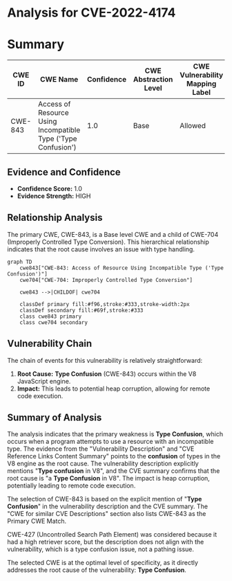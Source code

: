 # Analysis for CVE-2022-4174

# Summary
| CWE ID | CWE Name | Confidence | CWE Abstraction Level | CWE Vulnerability Mapping Label | CWE-Vulnerability Mapping Notes |
|---|---|---|---|---|---|
| CWE-843 | Access of Resource Using Incompatible Type ('Type Confusion') | 1.0 | Base | Allowed | Primary CWE |

## Evidence and Confidence

*   **Confidence Score:** 1.0
*   **Evidence Strength:** HIGH

## Relationship Analysis
The primary CWE, CWE-843, is a Base level CWE and a child of CWE-704 (Improperly Controlled Type Conversion). This hierarchical relationship indicates that the root cause involves an issue with type handling.

```mermaid
graph TD
    cwe843["CWE-843: Access of Resource Using Incompatible Type ('Type Confusion')"]
    cwe704["CWE-704: Improperly Controlled Type Conversion"]
    
    cwe843 -->|CHILDOF| cwe704
    
    classDef primary fill:#f96,stroke:#333,stroke-width:2px
    classDef secondary fill:#69f,stroke:#333
    class cwe843 primary
    class cwe704 secondary
```

## Vulnerability Chain
The chain of events for this vulnerability is relatively straightforward:
1.  **Root Cause:** **Type Confusion** (CWE-843) occurs within the V8 JavaScript engine.
2.  **Impact:** This leads to potential heap corruption, allowing for remote code execution.

## Summary of Analysis
The analysis indicates that the primary weakness is **Type Confusion**, which occurs when a program attempts to use a resource with an incompatible type. The evidence from the "Vulnerability Description" and "CVE Reference Links Content Summary" points to the **confusion** of types in the V8 engine as the root cause. The vulnerability description explicitly mentions "**Type confusion** in V8", and the CVE summary confirms that the root cause is "a **Type Confusion** in V8". The impact is heap corruption, potentially leading to remote code execution.

The selection of CWE-843 is based on the explicit mention of "**Type Confusion**" in the vulnerability description and the CVE summary. The "CWE for similar CVE Descriptions" section also lists CWE-843 as the Primary CWE Match.

CWE-427 (Uncontrolled Search Path Element) was considered because it had a high retriever score, but the description does not align with the vulnerability, which is a type confusion issue, not a pathing issue.

The selected CWE is at the optimal level of specificity, as it directly addresses the root cause of the vulnerability: **Type Confusion**.
